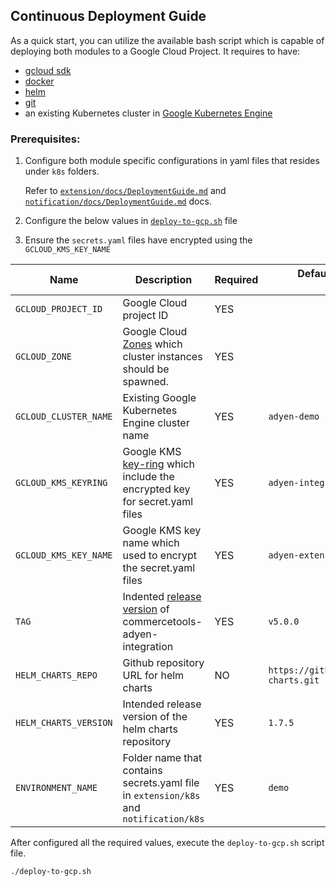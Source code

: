 ## Continuous Deployment Guide

As a quick start, you can utilize the available bash script which is capable of deploying both modules to a 
Google Cloud Project. It requires to have:

- [gcloud sdk](https://cloud.google.com/sdk/docs/install)
- [docker](https://docs.docker.com/get-docker/)
- [helm](https://helm.sh/docs/intro/install/)
- [git](https://git-scm.com/book/en/v2/Getting-Started-Installing-Git)
- an existing Kubernetes cluster in [Google Kubernetes Engine](https://cloud.google.com/kubernetes-engine/docs/quickstart)


### Prerequisites:
1. Configure both module specific configurations in yaml files that resides under `k8s` folders.

    Refer to [`extension/docs/DeploymentGuide.md`](./../extension/docs/DeploymentGuide.md) and [`notification/docs/DeploymentGuide.md`](./../notification/docs/DeploymentGuide.md) docs.
2. Configure the below values in [`deploy-to-gcp.sh`](./../deployment/deploy-to-gcp.sh) file
3. Ensure the `secrets.yaml` files have encrypted using the `GCLOUD_KMS_KEY_NAME`

| Name | Description | Required | Default value (only for test environment) |
| --- | --- | --- | --- |
|`GCLOUD_PROJECT_ID` | Google Cloud project ID | YES | |
|`GCLOUD_ZONE` | Google Cloud [Zones](https://cloud.google.com/compute/docs/regions-zones#available) which cluster instances should be spawned. | YES | |
|`GCLOUD_CLUSTER_NAME` | Existing Google Kubernetes Engine cluster name | YES | `adyen-demo` |
|`GCLOUD_KMS_KEYRING` | Google KMS [key-ring](https://cloud.google.com/kms/docs/resource-hierarchy#key_rings) which include the encrypted key for secret.yaml files | YES | `adyen-integration-deployment-demo` |
|`GCLOUD_KMS_KEY_NAME` | Google KMS key name which used to encrypt the secret.yaml files | YES | `adyen-extension-module` |
|`TAG` | Indented [release version](https://github.com/commercetools/commercetools-adyen-integration/releases) of commercetools-adyen-integration | YES | `v5.0.0` |
|`HELM_CHARTS_REPO` | Github repository URL for helm charts | NO | `https://github.com/commercetools/k8s-charts.git` |
|`HELM_CHARTS_VERSION` | Intended release version of the helm charts repository | YES | `1.7.5` |
|`ENVIRONMENT_NAME` | Folder name that contains secrets.yaml file in `extension/k8s` and `notification/k8s` | YES | `demo` |

After configured all the required values, execute the `deploy-to-gcp.sh` script file.
```
./deploy-to-gcp.sh
```



